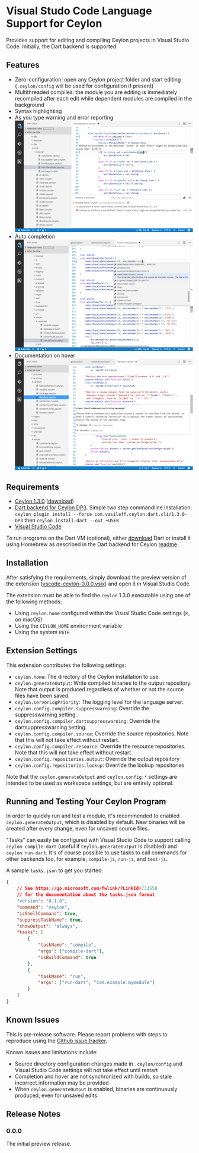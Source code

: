 # Visual Studo Code Language Support for Ceylon

Provides support for editing and compiling Ceylon projects in Visual Studio
Code. Initially, the Dart backend is supported.

## Features

- Zero-configuration: open any Ceylon project folder and start editing (`.ceylon/config`
will be used for configuration if present)
- Multithreaded compiles: the module you are editing is immediately recompiled after each
edit while dependent modules are compiled in the background
- Syntax highlighting
- As you type warning and error reporting
![errors](images/screeshot-errors.png)
- Auto completion
![errors](images/screeshot-autocomplete.png)
- Documentation on hover
![hover](images/screeshot-hover.png)

## Requirements

- [Ceylon 1.3.0](https://ceylon-lang.org) ([download](https://ceylon-lang.org/download/))
- [Dart backend for Ceylon DP3](https://github.com/jvasileff/ceylon-dart).
  Simple two step commandline installation:
  `ceylon plugin install --force com.vasileff.ceylon.dart.cli/1.3.0-DP3`
  then `ceylon install-dart --out +USER`
- [Visual Studio Code](https://code.visualstudio.com/Download)

To run programs on the Dart VM (optional), either
[download](https://www.dartlang.org/downloads/) Dart or install it using
Homebrew as described in the Dart backend for Ceylon
[readme](https://github.com/jvasileff/ceylon-dart).

## Installation

After satisfying the requirements, simply download the preview version of the
extension
([vscode-ceylon-0.0.0.vsix](https://jvasileff.github.io/vscode-ceylon/vscode-ceylon-0.0.0.vsix))
and open it in Visual Studio Code.

The extension must be able to find the `ceylon` 1.3.0 executable using one of
the following methods:

- Using `ceylon.home` configured within the Visual Studio Code settings (`⌘,`
  on macOS)
- Using the `CEYLON_HOME` environment variable
- Using the system `PATH`

## Extension Settings

This extension contributes the following settings:

* `ceylon.home`: The directory of the Ceylon installation to use.
* `ceylon.generateOutput`: Write compiled binaries to the output repository.
  Note that output is produced regardless of whether or not the source files
  have been saved.
* `ceylon.serverLogPriority`: The logging level for the language server.
* `ceylon.config.compiler.suppresswarning`: Override the suppresswarning
  setting.
* `ceylon.config.compiler.dartsuppresswarning`: Override the
  dartsuppresswarning setting.
* `ceylon.config.compiler.source`: Override the source repositories. Note that
  this will not take effect without restart.
* `ceylon.config.compiler.resource`: Override the resource repositories. Note
  that this will not take effect without restart.
* `ceylon.config.repositories.output`: Override the output repository
* `ceylon.config.repositories.lookup`: Override the lookup repositories

Note that the `ceylon.generateOutput` and `ceylon.config.*` settings are
intended to be used as workspace settings, but are entirely optional.

## Running and Testing Your Ceylon Program

In order to quickly run and test a module, it's recommended to enabled
`ceylon.generateOutput`, which is disabled by default. New binaries will be
created after every change, even for unsaved source files.

"Tasks" can easily be configured with Visual Studio Code to support calling
`ceylon compile-dart` (useful if `ceylon.generateOutput` is disabled) and
`ceylon run-dart`. It's of course possible to use tasks to call commands for other
backends too, for example, `compile-js`, `run-js`, and `test-js`.

A sample `tasks.json` to get you started:

```json
{
    // See https://go.microsoft.com/fwlink/?LinkId=733558
    // for the documentation about the tasks.json format
    "version": "0.1.0",
    "command": "ceylon",
    "isShellCommand": true,
    "suppressTaskName": true,
    "showOutput": "always",
    "tasks": [
        {
            "taskName": "compile",
            "args": ["compile-dart"],
            "isBuildCommand": true
        },
        {
            "taskName": "run",
            "args": ["run-dart", "com.example.mymodule"] 
        }
    ]
}
```

## Known Issues

This is pre-release software. Please report problems with steps to reproduce
using the [Github issue tracker](https://github.com/jvasileff/vscode-ceylon/issues).

Known issues and limitations include:

- Source directory configuration changes made in `.ceylon/config` and Visual
  Studio Code settings will not take effect until restart
- Completion and hover are not synchronized with builds, so stale incorrect
  information may be provided
- When `ceylon.generateOutput` is enabled, binaries are continuously produced,
  even for unsaved edits.

## Release Notes

### 0.0.0

The initial preview release.
